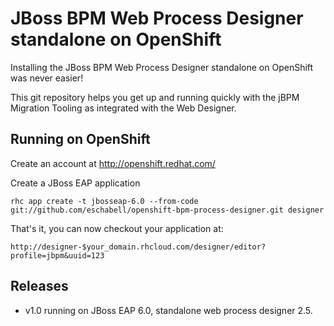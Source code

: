JBoss BPM Web Process Designer standalone on OpenShift 
=======================================================
Installing the JBoss BPM Web Process Designer standalone on OpenShift was never easier!

This git repository helps you get up and running quickly with the jBPM
Migration Tooling as integrated with the Web Designer.


Running on OpenShift
----------------------

Create an account at http://openshift.redhat.com/

Create a JBoss EAP application

    rhc app create -t jbosseap-6.0 --from-code git://github.com/eschabell/openshift-bpm-process-designer.git designer

That's it, you can now checkout your application at:

    http://designer-$your_domain.rhcloud.com/designer/editor?profile=jbpm&uuid=123

Releases
---------

- v1.0 running on JBoss EAP 6.0, standalone web process designer 2.5.

